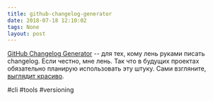 ```yaml
---
title: github-changelog-generator
date: 2018-07-18 12:10:02
tags: None
layout: post
---
```


[GitHub Changelog Generator](https://github.com/github-changelog-generator/github-changelog-generator) -- для тех, кому лень руками писать changelog. Если честно, мне лень. Так что в будущих проектах обязательно планирую использовать эту штуку. Сами взгляните, [выглядит красиво](https://github.com/github-changelog-generator/github-changelog-generator/releases).

#cli #tools #versioning
